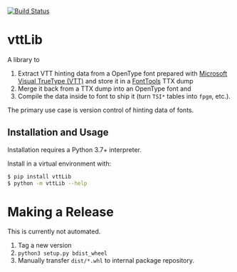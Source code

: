 [![Build Status](https://travis-ci.org/daltonmaag/vttLib.svg?branch=master)](https://travis-ci.org/daltonmaag/vttLib)

# vttLib

A library to

1. Extract VTT hinting data from a OpenType font prepared with [Microsoft Visual TrueType (VTT)](https://docs.microsoft.com/en-us/typography/tools/vtt/) and store it in a [FontTools](https://github.com/fonttools/fonttools/) TTX dump
2. Merge it back from a TTX dump into an OpenType font and
3. Compile the data inside to font to ship it (turn `TSI*` tables into `fpgm`, etc.).

The primary use case is version control of hinting data of fonts.

## Installation and Usage

Installation requires a Python 3.7+ interpreter.

Install in a virtual environment with:

```bash
$ pip install vttLib
$ python -m vttLib --help
```

# Making a Release

This is currently not automated.

1. Tag a new version
2. `python3 setup.py bdist_wheel`
3. Manually transfer `dist/*.whl` to internal package repository.
